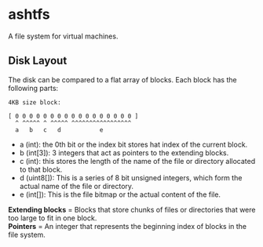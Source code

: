 # ashtfs

A file system for virtual machines.

## Disk Layout

The disk can be compared to a flat array of blocks. Each block has the following parts:

```
4KB size block:

[ 0 0 0 0 0 0 0 0 0 0 0 0 0 0 0 0 0 ]
  ^ ^^^^^ ^ ^^^^^ ^^^^^^^^^^^^^^^^^
  a   b   c   d           e
```
- a     (int): the 0th bit or the index bit stores hat index of the current block.
- b  (int[3]): 3 integers that act as pointers to the extending blocks.
- c     (int): this stores the length of the name of the file or directory allocated to that block.
- d (uint8[]): This is a series of 8 bit unsigned integers, which form the actual name of the file or directory.
- e   (int[]): This is the file bitmap or the actual content of the file.


**Extending blocks** = Blocks that store chunks of files or directories that were too large to fit in one block.    
**Pointers**         = An integer that represents the beginning index of blocks in the file system.
